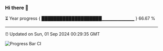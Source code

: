 ### Hi there 👋

⏳ Year progress { ████████████████████▁▁▁▁▁▁▁▁▁▁ } 66.67 %

---

⏰ Updated on Sun, 01 Sep 2024 00:29:35 GMT

![Progress Bar CI](https://github.com/EinsPommes/EinsPommes/blob/main/.github/workflows/main.yml)
